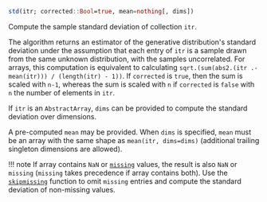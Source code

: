 ```julia
std(itr; corrected::Bool=true, mean=nothing[, dims])
```

Compute the sample standard deviation of collection `itr`.

The algorithm returns an estimator of the generative distribution's standard deviation under the assumption that each entry of `itr` is a sample drawn from the same unknown distribution, with the samples uncorrelated. For arrays, this computation is equivalent to calculating `sqrt.(sum(abs2.(itr .- mean(itr))) / (length(itr) - 1))`. If `corrected` is `true`, then the sum is scaled with `n-1`, whereas the sum is scaled with `n` if `corrected` is `false` with `n` the number of elements in `itr`.

If `itr` is an `AbstractArray`, `dims` can be provided to compute the standard deviation over dimensions.

A pre-computed `mean` may be provided. When `dims` is specified, `mean` must be an array with the same shape as `mean(itr, dims=dims)` (additional trailing singleton dimensions are allowed).

!!! note
    If array contains `NaN` or [`missing`](@ref) values, the result is also `NaN` or `missing` (`missing` takes precedence if array contains both). Use the [`skipmissing`](@ref) function to omit `missing` entries and compute the standard deviation of non-missing values.

